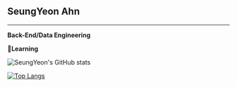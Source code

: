 ## **SeungYeon Ahn** 
-----


**Back-End/Data Engineering**

**🌱Learning**






![SeungYeon's GitHub stats](https://github-readme-stats.vercel.app/api?username=xloyeon&show_icons=true)


[![Top Langs](https://github-readme-stats.vercel.app/api/top-langs/?username=xloyeon&layout=compact)](https://github.com/xloyeon/github-readme-stats)

<!--
**xloyeon/xloyeon** is a ✨ _special_ ✨ repository because its `README.md` (this file) appears on your GitHub profile.

Here are some ideas to get you started:

- 🔭 I’m currently working on ...
- 🌱 I’m currently learning ...
- 👯 I’m looking to collaborate on ...
- 🤔 I’m looking for help with ...
- 💬 Ask me about ...
- 📫 How to reach me: ...
- 😄 Pronouns: ...
- ⚡ Fun fact: ...
-->
